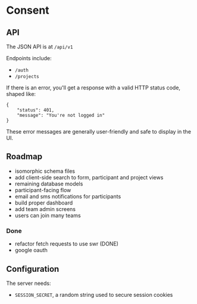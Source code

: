 # Consent

## API

The JSON API is at `/api/v1`

Endpoints include:

- `/auth`
- `/projects`

If there is an error, you'll get a response with a valid HTTP status code, shaped like:

```
{
    "status": 401,
    "message": "You're not logged in"
}
```

These error messages are generally user-friendly and safe to display in the UI.

## Roadmap

- isomorphic schema files
- add client-side search to form, participant and project views
- remaining database models
- participant-facing flow
- email and sms notifications for participants
- build proper dashboard
- add team admin screens
- users can join many teams

### Done

- refactor fetch requests to use swr (DONE)
- google oauth

## Configuration

The server needs:

- `SESSION_SECRET`, a random string used to secure session cookies
